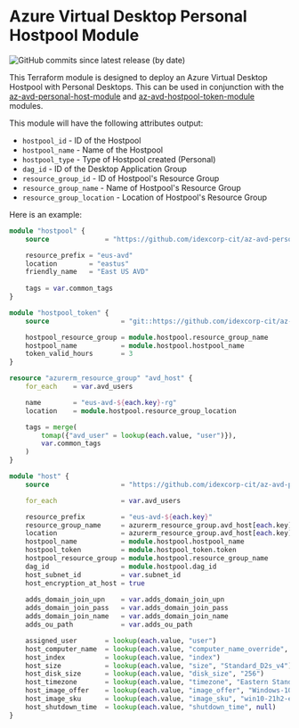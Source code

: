 # Azure Virtual Desktop Personal Hostpool Module
![GitHub commits since latest release (by date)](https://img.shields.io/github/commits-since/idexcorp-cit/az-avd-personal-hostpool-module/latest/main)

This Terraform module is designed to deploy an Azure Virtual Desktop Hostpool with Personal Desktops. This can be used in conjunction with the [az-avd-personal-host-module](https://github.com/idexcorp-cit/az-avd-personal-host-module) and [az-avd-hostpool-token-module](https://github.com/idexcorp-cit/az-avd-hostpool-token-module) modules.

This module will have the following attributes output:
- `hostpool_id` - ID of the Hostpool
- `hostpool_name` - Name of the Hostpool
- `hostpool_type` - Type of Hostpool created (Personal)
- `dag_id` - ID of the Desktop Application Group
- `resource_group_id` - ID of Hostpool's Resource Group
- `resource_group_name` - Name of Hostpool's Resource Group
- `resource_group_location` - Location of Hostpool's Resource Group

Here is an example:
```terraform
module "hostpool" {
    source              = "https://github.com/idexcorp-cit/az-avd-personal-hostpool-module.git?ref=v0.1.0"

    resource_prefix = "eus-avd"
    location        = "eastus"
    friendly_name   = "East US AVD"
    
    tags = var.common_tags
}

module "hostpool_token" {
    source                  = "git::https://github.com/idexcorp-cit/az-avd-hostpool-token-module.git?ref=v0.1.0"

    hostpool_resource_group = module.hostpool.resource_group_name
    hostpool_name           = module.hostpool.hostpool_name
    token_valid_hours       = 3
}

resource "azurerm_resource_group" "avd_host" {
    for_each    = var.avd_users

    name        = "eus-avd-${each.key}-rg"
    location    = module.hostpool.resource_group_location

    tags = merge(
        tomap({"avd_user" = lookup(each.value, "user")}),
        var.common_tags
    )
}

module "host" {
    source                  = "https://github.com/idexcorp-cit/az-avd-personal-host-module.git?ref=v0.1.0"

    for_each                = var.avd_users

    resource_prefix         = "eus-avd-${each.key}"
    resource_group_name     = azurerm_resource_group.avd_host[each.key].name
    location                = azurerm_resource_group.avd_host[each.key].location
    hostpool_name           = module.hostpool.hostpool_name
    hostpool_token          = module.hostpool_token.token
    hostpool_resource_group = module.hostpool.resource_group_name
    dag_id                  = module.hostpool.dag_id
    host_subnet_id          = var.subnet_id
    host_encryption_at_host = true
    
    adds_domain_join_upn    = var.adds_domain_join_upn
    adds_domain_join_pass   = var.adds_domain_join_pass
    adds_domain_join_name   = var.adds_domain_join_name
    adds_ou_path            = var.adds_ou_path

    assigned_user       = lookup(each.value, "user")
    host_computer_name  = lookup(each.value, "computer_name_override", "avd${substr(var.department_shortname, 0, 3)}${substr(each.key, 0, 7)}")
    host_index          = lookup(each.value, "index")
    host_size           = lookup(each.value, "size", "Standard_D2s_v4")
    host_disk_size      = lookup(each.value, "disk_size", "256")
    host_timezone       = lookup(each.value, "timezone", "Eastern Standard Time")
    host_image_offer    = lookup(each.value, "image_offer", "Windows-10")
    host_image_sku      = lookup(each.value, "image_sku", "win10-21h2-ent")
    host_shutdown_time  = lookup(each.value, "shutdown_time", null)
}
```
